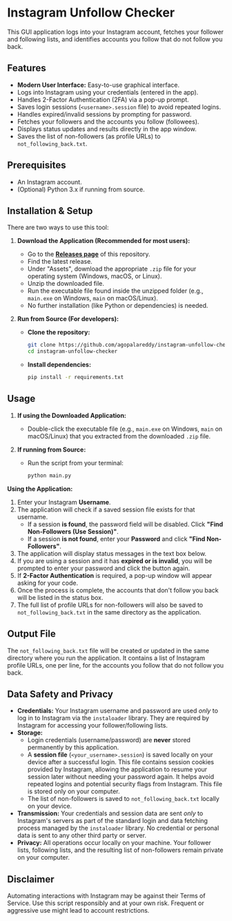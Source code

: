 # Instagram Unfollow Checker

This GUI application logs into your Instagram account, fetches your follower and following lists, and identifies accounts you follow that do not follow you back.

## Features

*   **Modern User Interface:** Easy-to-use graphical interface.
*   Logs into Instagram using your credentials (entered in the app).
*   Handles 2-Factor Authentication (2FA) via a pop-up prompt.
*   Saves login sessions (`<username>.session` file) to avoid repeated logins.
*   Handles expired/invalid sessions by prompting for password.
*   Fetches your followers and the accounts you follow (followees).
*   Displays status updates and results directly in the app window.
*   Saves the list of non-followers (as profile URLs) to `not_following_back.txt`.

## Prerequisites

*   An Instagram account.
*   (Optional) Python 3.x if running from source.

## Installation & Setup

There are two ways to use this tool:

1.  **Download the Application (Recommended for most users):**
    *   Go to the [**Releases page**](https://github.com/agopalareddy/instagram-unfollow-checker/releases) of this repository.
    *   Find the latest release.
    *   Under "Assets", download the appropriate `.zip` file for your operating system (Windows, macOS, or Linux).
    *   Unzip the downloaded file.
    *   Run the executable file found inside the unzipped folder (e.g., `main.exe` on Windows, `main` on macOS/Linux).
    *   No further installation (like Python or dependencies) is needed.

2.  **Run from Source (For developers):**
    *   **Clone the repository:**
        ```bash
        git clone https://github.com/agopalareddy/instagram-unfollow-checker.git
        cd instagram-unfollow-checker
        ```
    *   **Install dependencies:**
        ```bash
        pip install -r requirements.txt
        ```

## Usage

1.  **If using the Downloaded Application:**
    *   Double-click the executable file (e.g., `main.exe` on Windows, `main` on macOS/Linux) that you extracted from the downloaded `.zip` file.

2.  **If running from Source:**
    *   Run the script from your terminal:
        ```bash
        python main.py
        ```

**Using the Application:**

1.  Enter your Instagram **Username**.
2.  The application will check if a saved session file exists for that username.
    *   If a session **is found**, the password field will be disabled. Click **"Find Non-Followers (Use Session)"**.
    *   If a session **is not found**, enter your **Password** and click **"Find Non-Followers"**.
3.  The application will display status messages in the text box below.
4.  If you are using a session and it has **expired or is invalid**, you will be prompted to enter your password and click the button again.
5.  If **2-Factor Authentication** is required, a pop-up window will appear asking for your code.
6.  Once the process is complete, the accounts that don't follow you back will be listed in the status box.
7.  The full list of profile URLs for non-followers will also be saved to `not_following_back.txt` in the same directory as the application.

## Output File

The `not_following_back.txt` file will be created or updated in the same directory where you run the application. It contains a list of Instagram profile URLs, one per line, for the accounts you follow that do not follow you back.

## Data Safety and Privacy

*   **Credentials:** Your Instagram username and password are used *only* to log in to Instagram via the `instaloader` library. They are required by Instagram for accessing your follower/following lists.
*   **Storage:**
    *   Login credentials (username/password) are **never** stored permanently by this application.
    *   A **session file** (`<your_username>.session`) is saved locally on your device after a successful login. This file contains session cookies provided by Instagram, allowing the application to resume your session later without needing your password again. It helps avoid repeated logins and potential security flags from Instagram. This file is stored only on your computer.
    *   The list of non-followers is saved to `not_following_back.txt` locally on your device.
*   **Transmission:** Your credentials and session data are sent *only* to Instagram's servers as part of the standard login and data fetching process managed by the `instaloader` library. No credential or personal data is sent to any other third party or server.
*   **Privacy:** All operations occur locally on your machine. Your follower lists, following lists, and the resulting list of non-followers remain private on your computer.

## Disclaimer

Automating interactions with Instagram may be against their Terms of Service. Use this script responsibly and at your own risk. Frequent or aggressive use might lead to account restrictions. 